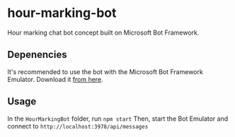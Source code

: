 # hour-marking-bot
Hour marking chat bot concept built on Microsoft Bot Framework.

## Depenencies
It's recommended to use the bot with the Microsoft Bot Framework Emulator. Download it [from here](https://github.com/Microsoft/BotFramework-Emulator/releases/).

## Usage
In the ```HourMarkingBot``` folder, run
```npm start```
Then, start the Bot Emulator and connect to ```http://localhost:3978/api/messages```
